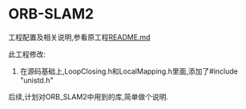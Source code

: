 # ORB-SLAM2


工程配置及相关说明,参看原工程[README.md](https://github.com/raulmur/ORB_SLAM2/blob/master/README.md)

此工程修改:

1. 在源码基础上,LoopClosing.h和LocalMapping.h里面,添加了#include "unistd.h"

后续,计划对ORB_SLAM2中用到的库,简单做个说明.